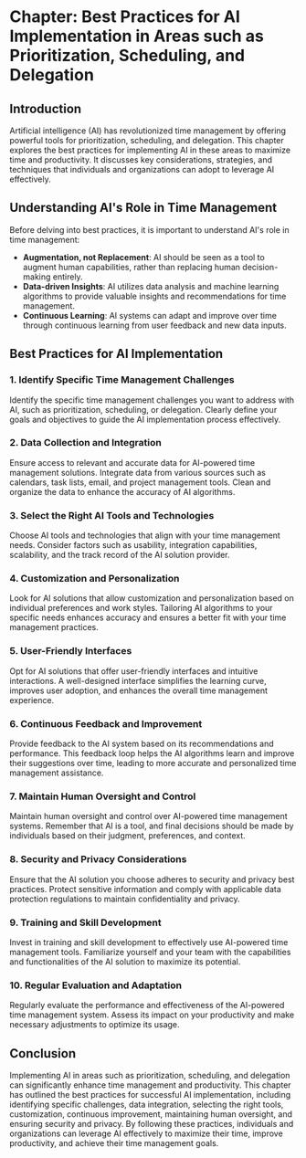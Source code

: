 Chapter: Best Practices for AI Implementation in Areas such as Prioritization, Scheduling, and Delegation
=========================================================================================================

Introduction
------------

Artificial intelligence (AI) has revolutionized time management by offering powerful tools for prioritization, scheduling, and delegation. This chapter explores the best practices for implementing AI in these areas to maximize time and productivity. It discusses key considerations, strategies, and techniques that individuals and organizations can adopt to leverage AI effectively.

Understanding AI's Role in Time Management
------------------------------------------

Before delving into best practices, it is important to understand AI's role in time management:

* **Augmentation, not Replacement**: AI should be seen as a tool to augment human capabilities, rather than replacing human decision-making entirely.
* **Data-driven Insights**: AI utilizes data analysis and machine learning algorithms to provide valuable insights and recommendations for time management.
* **Continuous Learning**: AI systems can adapt and improve over time through continuous learning from user feedback and new data inputs.

Best Practices for AI Implementation
------------------------------------

### 1. Identify Specific Time Management Challenges

Identify the specific time management challenges you want to address with AI, such as prioritization, scheduling, or delegation. Clearly define your goals and objectives to guide the AI implementation process effectively.

### 2. Data Collection and Integration

Ensure access to relevant and accurate data for AI-powered time management solutions. Integrate data from various sources such as calendars, task lists, email, and project management tools. Clean and organize the data to enhance the accuracy of AI algorithms.

### 3. Select the Right AI Tools and Technologies

Choose AI tools and technologies that align with your time management needs. Consider factors such as usability, integration capabilities, scalability, and the track record of the AI solution provider.

### 4. Customization and Personalization

Look for AI solutions that allow customization and personalization based on individual preferences and work styles. Tailoring AI algorithms to your specific needs enhances accuracy and ensures a better fit with your time management practices.

### 5. User-Friendly Interfaces

Opt for AI solutions that offer user-friendly interfaces and intuitive interactions. A well-designed interface simplifies the learning curve, improves user adoption, and enhances the overall time management experience.

### 6. Continuous Feedback and Improvement

Provide feedback to the AI system based on its recommendations and performance. This feedback loop helps the AI algorithms learn and improve their suggestions over time, leading to more accurate and personalized time management assistance.

### 7. Maintain Human Oversight and Control

Maintain human oversight and control over AI-powered time management systems. Remember that AI is a tool, and final decisions should be made by individuals based on their judgment, preferences, and context.

### 8. Security and Privacy Considerations

Ensure that the AI solution you choose adheres to security and privacy best practices. Protect sensitive information and comply with applicable data protection regulations to maintain confidentiality and privacy.

### 9. Training and Skill Development

Invest in training and skill development to effectively use AI-powered time management tools. Familiarize yourself and your team with the capabilities and functionalities of the AI solution to maximize its potential.

### 10. Regular Evaluation and Adaptation

Regularly evaluate the performance and effectiveness of the AI-powered time management system. Assess its impact on your productivity and make necessary adjustments to optimize its usage.

Conclusion
----------

Implementing AI in areas such as prioritization, scheduling, and delegation can significantly enhance time management and productivity. This chapter has outlined the best practices for successful AI implementation, including identifying specific challenges, data integration, selecting the right tools, customization, continuous improvement, maintaining human oversight, and ensuring security and privacy. By following these practices, individuals and organizations can leverage AI effectively to maximize their time, improve productivity, and achieve their time management goals.
